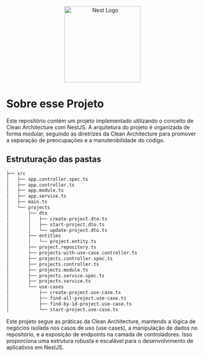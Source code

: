 <p align="center">
  <a href="http://nestjs.com/" target="blank"><img src="https://nestjs.com/img/logo-small.svg" width="200" alt="Nest Logo" /></a>
</p>

[circleci-image]: https://img.shields.io/circleci/build/github/nestjs/nest/master?token=abc123def456
[circleci-url]: https://circleci.com/gh/nestjs/nest

# Sobre esse Projeto

Este repositório contém um projeto implementado utilizando o conceito de Clean Architecture com NestJS. A arquitetura do projeto é organizada de forma modular, seguindo as diretrizes da Clean Architecture para promover a separação de preocupações e a manutenibilidade do código.

## Estruturação das pastas
```bash
├── src
│   ├── app.controller.spec.ts
│   ├── app.controller.ts
│   ├── app.module.ts
│   ├── app.service.ts
│   ├── main.ts
│   └── projects
│       ├── dto
│       │   ├── create-project.dto.ts
│       │   ├── start-project.dto.ts
│       │   └── update-project.dto.ts
│       ├── entities
│       │   └── project.entity.ts
│       ├── project.repository.ts
│       ├── projects-with-use-case.controller.ts
│       ├── projects.controller.spec.ts
│       ├── projects.controller.ts
│       ├── projects.module.ts
│       ├── projects.service.spec.ts
│       ├── projects.service.ts
│       └── use-cases
│           ├── create-project.use-case.ts
│           ├── find-all-project.use-case.ts
│           ├── find-by-id-project.use-case.ts
│           └── start-project.use-case.ts

```

Este projeto segue as práticas da Clean Architecture, mantendo a lógica de negócios isolada nos casos de uso (use cases), a manipulação de dados no repositório, e a exposição de endpoints na camada de controladores. Isso proporciona uma estrutura robusta e escalável para o desenvolvimento de aplicativos em NestJS.




